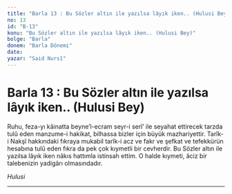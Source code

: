 ```yaml
---
title: "Barla 13 : Bu Sözler altın ile yazılsa lâyık iken.. (Hulusi Bey)"
no: 13
id: "B-13"
konu: "Bu Sözler altın ile yazılsa lâyık iken.. (Hulusi Bey)"
bolge: "Barla"
donem: "Barla Dönemi"
date: 
yazar: "Said Nursî"
---
```


# Barla 13 : Bu Sözler altın ile yazılsa lâyık iken.. (Hulusi Bey)

Ruhu, feza-yı kâinatta beyne’l-ecram seyr-i serî’ ile seyahat ettirecek tarzda tulû eden manzume-i hakikat, bilhassa bizler için büyük mazhariyettir. Tarîk-i Nakşî hakkındaki fıkraya mukabil tarîk-i acz ve fakr ve şefkat ve tefekkürün hesabına tulû eden fıkra da pek çok kıymetli bir cevherdir. Bu Sözler altın ile yazılsa lâyık iken nâkıs hattımla istinsah ettim. O halde kıymeti, âciz bir talebenizin yadigârı olmasındadır.

*Hulusi*

***
